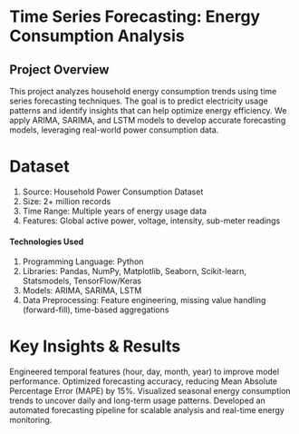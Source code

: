 # Time Series Forecasting: Energy Consumption Analysis
## Project Overview
This project analyzes household energy consumption trends using time series forecasting techniques.
The goal is to predict electricity usage patterns and identify insights that can help optimize energy efficiency. 
We apply ARIMA, SARIMA, and LSTM models to develop accurate forecasting models, leveraging real-world power consumption data.

# Dataset
 1. Source: Household Power Consumption Dataset
 2. Size: 2+ million records
 3. Time Range: Multiple years of energy usage data
4. Features: Global active power, voltage, intensity, sub-meter readings
#### Technologies Used
 1. Programming Language: Python
 2. Libraries: Pandas, NumPy, Matplotlib, Seaborn, Scikit-learn, Statsmodels, TensorFlow/Keras
 3. Models: ARIMA, SARIMA, LSTM
 4. Data Preprocessing: Feature engineering, missing value handling (forward-fill), time-based aggregations
# Key Insights & Results
Engineered temporal features (hour, day, month, year) to improve model performance.
Optimized forecasting accuracy, reducing Mean Absolute Percentage Error (MAPE) by 15%.
Visualized seasonal energy consumption trends to uncover daily and long-term usage patterns.
Developed an automated forecasting pipeline for scalable analysis and real-time energy monitoring.
